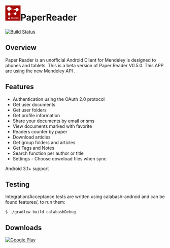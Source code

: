 ![Logo](https://github.com/PedroLourenco/MendeleyPaperReader/blob/Release2/MendeleyPaperReader/res/drawable-hdpi/icon_mendeley48_48.png)PaperReader
==================

[![Build Status](https://travis-ci.org/PedroLourenco/MendeleyPaperReader_Gradle.svg?branch=performanceIssues)](https://travis-ci.org/PedroLourenco/MendeleyPaperReader_Gradle)

## Overview
Paper Reader is an unofficial Android Client for Mendeley is designed to phones and tablets. This is a beta version of Paper Reader V0.5.0.
This APP are using the new Mendeley API .

##  Features
- Authentication using the OAuth 2.0 protocol
- Get user documents
- Get user folders
- Get profile information
- Share your documents by email or sms
- View documents marked with favorite
- Readers counter by paper
- Download articles
- Get group folders and articles
- Get Tags and Notes
- Search function per author or title
- Settings - Choose download files when sync

Android 3.1+ support


## Testing

Integration/Acceptance tests are written using calabash-android and can be found features/, to run them:

    $ ./gradlew build calabashDebug

##  Downloads

[![Google Play](http://developer.android.com/images/brand/en_generic_rgb_wo_45.png)](https://play.google.com/store/apps/details?id=com.mendeleypaperreader)
